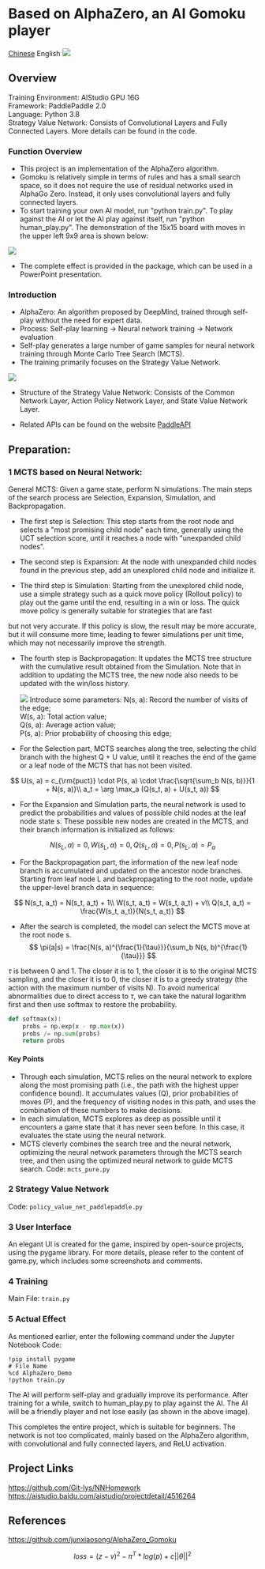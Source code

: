 # Based on AlphaZero, an AI Gomoku player
[Chinese](readme.md) English
![](https://pic4.zhimg.com/80/v2-1320f6469f11f9d5b72cc9f8fb65ec6b_720w.webp)

## Overview

Training Environment: AIStudio GPU 16G  
Framework: PaddlePaddle 2.0  
Language: Python 3.8  
Strategy Value Network: Consists of Convolutional Layers and Fully Connected Layers. More details can be found in the code.

### Function Overview

* This project is an implementation of the AlphaZero algorithm.
* Gomoku is relatively simple in terms of rules and has a small search space, so it does not require the use of residual networks used in AlphaGo Zero. Instead, it only uses convolutional layers and fully connected layers.
* To start training your own AI model, run "python train.py". To play against the AI or let the AI play against itself, run "python human_play.py". The demonstration of the 15x15 board with moves in the upper left 9x9 area is shown below:

![](https://ai-studio-static-online.cdn.bcebos.com/92e8a5e8b9824133ba63e27cb761ed4ee5a2d11766b34e6c89dd82b57b1770d2)

* The complete effect is provided in the package, which can be used in a PowerPoint presentation.

### Introduction

* AlphaZero: An algorithm proposed by DeepMind, trained through self-play without the need for expert data.
* Process: Self-play learning -> Neural network training -> Network evaluation
* Self-play generates a large number of game samples for neural network training through Monte Carlo Tree Search (MCTS).
* The training primarily focuses on the Strategy Value Network.

![](http://5b0988e595225.cdn.sohucs.com/images/20171024/9e3bb5aca2634e7f8f19dae40bb0a101)

* Structure of the Strategy Value Network: Consists of the Common Network Layer, Action Policy Network Layer, and State Value Network Layer.

* Related APIs can be found on the website [PaddleAPI](https://www.paddlepaddle.org.cn/documentation/docs/zh/api/index_cn.html#:~:text=API%20%E6%96%87%E6%A1%A3%20%E6%AC%A2%E8%BF%8E%E4%BD%BF%E7%94%A8%E9%A3%9E%E6%A1%A8%E6%A1%86%E6%9E%B6,%28PaddlePaddle%29%2C%20PaddlePaddle%20%E6%98%AF%E4%B8%80%E4%B8%AA%E6%98%93%E7%94%A8%E3%80%81%E9%AB%98%E6%95%88%E3%80%81%E7%81%B5%E6%B4%BB%E3%80%81%E5%8F%AF%E6%89%A9%E5%B1%95%E7%9A%84%E6%B7%B1%E5%BA%A6%E5%AD%A6%E4%B9%A0%E6%A1%86%E6%9E%B6%EF%BC%8C%E8%87%B4%E5%8A%9B%E4%BA%8E%E8%AE%A9%E6%B7%B1%E5%BA%A6%E5%AD%A6%E4%B9%A0%E6%8A%80%E6%9C%AF%E7%9A%84%E5%88%9B%E6%96%B0%E4%B8%8E%E5%BA%94%E7%94%A8%E6%9B%B4%E7%AE%80%E5%8D%95%E3%80%82)  

## Preparation:

  ### 1 MCTS based on Neural Network:

  General MCTS: Given a game state, perform N simulations. The main steps of the search process are Selection, Expansion, Simulation, and Backpropagation.

* The first step is Selection: This step starts from the root node and selects a "most promising child node" each time, generally using the UCT selection score, until it reaches a node with "unexpanded child nodes".

* The second step is Expansion: At the node with unexpanded child nodes found in the previous step, add an unexplored child node and initialize it.

* The third step is Simulation: Starting from the unexplored child node, use a simple strategy such as a quick move policy (Rollout policy) to play out the game until the end, resulting in a win or loss. The quick move policy is generally suitable for strategies that are fast

 but not very accurate. If this policy is slow, the result may be more accurate, but it will consume more time, leading to fewer simulations per unit time, which may not necessarily improve the strength.

* The fourth step is Backpropagation: It updates the MCTS tree structure with the cumulative result obtained from the Simulation. Note that in addition to updating the MCTS tree, the new node also needs to be updated with the win/loss history.

  ![](https://ai-studio-static-online.cdn.bcebos.com/73384055df364b44a49e7e206a9015790be7b3c0aa1942d0a4e57aa617fad087)
  Introduce some parameters:
  N(s, a): Record the number of visits of the edge;  
  W(s, a): Total action value;  
  Q(s, a): Average action value;  
  P(s, a): Prior probability of choosing this edge;  
  
* For the Selection part, MCTS searches along the tree, selecting the child branch with the highest Q + U value, until it reaches the end of the game or a leaf node of the MCTS that has not been visited.

$$
U(s, a) = c_{\rm{puct}} \cdot P(s, a) \cdot \frac{\sqrt{\sum_b N(s, b)}}{1 + N(s, a)}\\
a_t = \arg \max_a (Q(s_t, a) + U(s_t, a))
$$

* For the Expansion and Simulation parts, the neural network is used to predict the probabilities and values of possible child nodes at the leaf node state s. These possible new nodes are created in the MCTS, and their branch information is initialized as follows:

$$
N(s_L, a) = 0, W(s_L, a) = 0, Q(s_L, a) = 0, P(s_L, a) = P_a
$$

* For the Backpropagation part, the information of the new leaf node branch is accumulated and updated on the ancestor node branches. Starting from leaf node L and backpropagating to the root node, update the upper-level branch data in sequence:

$$
N(s_t, a_t) = N(s_t, a_t) + 1\\
W(s_t, a_t) = W(s_t, a_t) + v\\
Q(s_t, a_t) = \frac{W(s_t, a_t)}{N(s_t, a_t)}
$$

* After the search is completed, the model can select the MCTS move at the root node s.
  $$
  \pi(a|s) = \frac{N(s, a)^{\frac{1}{\tau}}}{\sum_b N(s, b)^{\frac{1}{\tau}}}
  $$
  

$\tau$ is between 0 and 1. The closer it is to 1, the closer it is to the original MCTS sampling, and the closer it is to 0, the closer it is to a greedy strategy (the action with the maximum number of visits N). To avoid numerical abnormalities due to direct access to $\tau$, we can take the natural logarithm first and then use softmax to restore the probability.

```python
def softmax(x):
    probs = np.exp(x - np.max(x))
    probs /= np.sum(probs)
    return probs
```

#### Key Points

* Through each simulation, MCTS relies on the neural network to explore along the most promising path (i.e., the path with the highest upper confidence bound). It accumulates values (Q), prior probabilities of moves (P), and the frequency of visiting nodes in this path, and uses the combination of these numbers to make decisions.
* In each simulation, MCTS explores as deep as possible until it encounters a game state that it has never seen before. In this case, it evaluates the state using the neural network.
* MCTS cleverly combines the search tree and the neural network, optimizing the neural network parameters through the MCTS search tree, and then using the optimized neural network to guide MCTS search.
Code: `mcts_pure.py`

### 2 Strategy Value Network
Code: `policy_value_net_paddlepaddle.py`

### 3 User Interface
An elegant UI is created for the game, inspired by open-source projects, using the pygame library.
For more details, please refer to the content of game.py, which includes some screenshots and comments.

### 4 Training

Main File: `train.py`

### 5 Actual Effect

As mentioned earlier, enter the following command under the Jupyter Notebook Code:

```
!pip install pygame
# File Name
%cd AlphaZero_Demo
!python train.py
```

The AI will perform self-play and gradually improve its performance. After training for a while, switch to human_play.py to play against the AI. The AI will be a friendly player and not lose easily (as shown in the above image).

This completes the entire project, which is suitable for beginners. The network is not too complicated, mainly based on the AlphaZero algorithm, with convolutional and fully connected layers, and ReLU activation.

## Project Links

<https://github.com/Git-lys/NNHomework>  
<https://aistudio.baidu.com/aistudio/projectdetail/4516264>

## References

<https://github.com/junxiaosong/AlphaZero_Gomoku>


$$
loss=(z-v)^2-\pi^T*log(p)+c||\theta||^2
$$

